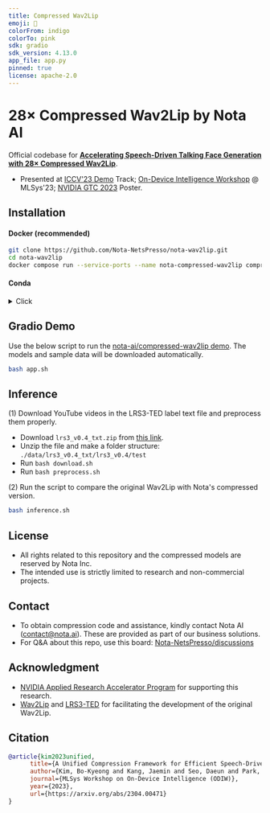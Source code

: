 ```yaml
---
title: Compressed Wav2Lip
emoji: 🌟
colorFrom: indigo
colorTo: pink
sdk: gradio
sdk_version: 4.13.0
app_file: app.py
pinned: true
license: apache-2.0
---
```


# 28× Compressed Wav2Lip by Nota AI

Official codebase for [**Accelerating Speech-Driven Talking Face Generation with 28× Compressed Wav2Lip**](https://arxiv.org/abs/2304.00471).

- Presented at [ICCV'23 Demo](https://iccv2023.thecvf.com/demos-111.php) Track; [On-Device Intelligence Workshop](https://sites.google.com/g.harvard.edu/on-device-workshop-23/home) @ MLSys'23; [NVIDIA GTC 2023](https://www.nvidia.com/en-us/on-demand/search/?facet.mimetype[]=event%20session&layout=list&page=1&q=52409&sort=relevance&sortDir=desc) Poster.


## Installation
#### Docker (recommended)
```bash
git clone https://github.com/Nota-NetsPresso/nota-wav2lip.git
cd nota-wav2lip
docker compose run --service-ports --name nota-compressed-wav2lip compressed-wav2lip bash
```

#### Conda
<details>
<summary>Click</summary>

```bash
git clone https://github.com/Nota-NetsPresso/nota-wav2lip.git
cd nota-wav2lip
apt-get update
apt-get install ffmpeg libsm6 libxext6 tmux git -y
conda create -n nota-wav2lip python=3.9
conda activate nota-wav2lip
pip install -r requirements.txt
```
</details>

## Gradio Demo
Use the below script to run the [nota-ai/compressed-wav2lip demo](https://huggingface.co/spaces/nota-ai/compressed-wav2lip). The models and sample data will be downloaded automatically.

  ```bash
  bash app.sh
  ```

## Inference
(1) Download YouTube videos in the LRS3-TED label text file and preprocess them properly.
  - Download `lrs3_v0.4_txt.zip` from [this link](https://mmai.io/datasets/lip_reading/).
  - Unzip the file and make a folder structure: `./data/lrs3_v0.4_txt/lrs3_v0.4/test`
  - Run `bash download.sh`
  - Run `bash preprocess.sh`

(2) Run the script to compare the original Wav2Lip with Nota's compressed version.

  ```bash
  bash inference.sh
  ```

## License
- All rights related to this repository and the compressed models are reserved by Nota Inc.
- The intended use is strictly limited to research and non-commercial projects.

## Contact
- To obtain compression code and assistance, kindly contact Nota AI (contact@nota.ai). These are provided as part of our business solutions.
- For Q&A about this repo, use this board: [Nota-NetsPresso/discussions](https://github.com/orgs/Nota-NetsPresso/discussions)

## Acknowledgment
 - [NVIDIA Applied Research Accelerator Program](https://www.nvidia.com/en-us/industries/higher-education-research/applied-research-program/) for supporting this research.
 - [Wav2Lip](https://github.com/Rudrabha/Wav2Lip) and [LRS3-TED](https://www.robots.ox.ac.uk/~vgg/data/lip_reading/) for facilitating the development of the original Wav2Lip.

## Citation
```bibtex
@article{kim2023unified,
      title={A Unified Compression Framework for Efficient Speech-Driven Talking-Face Generation}, 
      author={Kim, Bo-Kyeong and Kang, Jaemin and Seo, Daeun and Park, Hancheol and Choi, Shinkook and Song, Hyoung-Kyu and Kim, Hyungshin and Lim, Sungsu},
      journal={MLSys Workshop on On-Device Intelligence (ODIW)},
      year={2023},
      url={https://arxiv.org/abs/2304.00471}
}
```